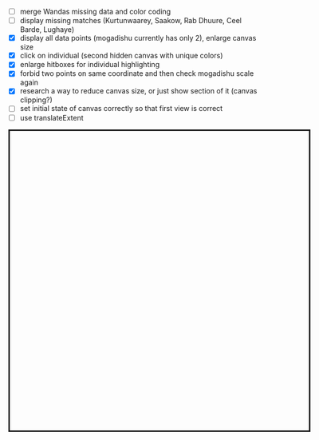 <!-- from http://bl.ocks.org/awoodruff/94dc6fc7038eba690f43 -->
<!-- working at 20.03. 18:38 (Lively timestamp 04:17)-->
- [ ] merge Wandas missing data and color coding
- [ ] display missing matches (Kurtunwaarey, Saakow, Rab Dhuure, Ceel Barde, Lughaye)
- [x] display all data points (mogadishu currently has only 2), enlarge canvas size
- [x] click on individual (second hidden canvas with unique colors)
- [x] enlarge hitboxes for individual highlighting
- [x] forbid two points on same coordinate and then check mogadishu scale again
- [x] research a way to reduce canvas size, or just show section of it (canvas clipping?)
- [ ] set initial state of canvas correctly so that first view is correct
- [ ] use translateExtent
<div id="world">
  <div id="map"></div>
  <!--<div id="polyMap"></div>-->
  
  </div>


<style>
#polyMap {
  width: 600px;
  height: 600px;
  overflow: hidden;
  border-style: solid;
}
#map {
  width: 600px;
  height: 600px;
  overflow: hidden;
  border-style: solid;
}
#world {
  width: 720px;
  height: 720px;
}
div.tooltip {						
    padding: 5px;		
    background: lightsteelblue;	
    border: 10px;		
    border-radius: 8px;				
}
</style>

<script>
import d3 from "src/external/d3.v5.js"
import {GroupingAction} from "https://lively-kernel.org/lively4/BP2019RH1/prototypes/display-exploration/actions.js"
import { AVFParser } from "https://lively-kernel.org/voices/parsing-data/avf-parser.js"

var width = 5000
var height = 5000
  
var pointWidth = 2.5

var polyCanvas = d3.select(lively.query(this, "#map"))
	.append("canvas")
	.attr("width", width)
	.attr("height", height)
  //.attr("transform","scale(0.1,0.1)")
	.style("display","none")
  
var individualCanvas = d3.select(lively.query(this, "#map"))
	.append("canvas")
	.attr("width", width)
	.attr("height", height)
  //.attr("transform","scale(0.1,0.1)")
	.style("display","none")

var projection = d3.geoEquirectangular().center([45,5])
var baseScale = 20000
var baseTranslate = [width / 2, height / 2]
projection.scale(baseScale).translate(baseTranslate)
 
var transform = d3.zoomIdentity.scale(0.1);

var dotCanvas = d3.select(lively.query(this, "#map"))
	.append("canvas")
	.attr("width", width)
	.attr("height", height)
  //.attr("transform","scale(0.1,0.1)") 
  .on("mousemove", mousemove)
  .on("click", clicked)
  .call(d3.zoom().scaleExtent([1, 50]).on("zoom", zoom))
  //.call(d3.drag().subject(dragsubject).on("drag", drag))
  
var tooltip = d3.select(lively.query(this, '#world'))
	.append("div")
  .attr("class", "tooltip")
	.style("visibility", "hidden")
  
var individualTooltip = d3.select(lively.query(this, '#world'))
	.append("div")
  .attr("class", "tooltip")
  .style("background", "lightgreen")
	.style("visibility", "hidden")

var path = d3.geoPath().projection(projection)
var dotContext = dotCanvas.node().getContext("2d")
var polyContext = polyCanvas.node().getContext("2d")
var individualContext = individualCanvas.node().getContext("2d")

var avfData
var features
var featureToAVF = {"Gabiley" : "gebiley", "Galkaacyo" : "gaalkacyo", "Bulo Burti" : "bulo burto", "Laasqoray" : "lasqooray", "El Waq" : "ceel waaq", "Wanle Weyne" : "wanla weyn"}
var colorToDistrict = {}
var individualsGroupedByDistrict
var colorToIndividualIndex = {}
var selectedIndividual = null
var lastZoomEvent = Date.now();

(async () => {
  var districts = await d3.json("https://lively-kernel.org/lively4/BP2019RH1/scratch/individualsAsPoints/d3/somalia-simplified.geojson")
	features = districts.features
  
	drawMap()

	var imageData = polyContext.getImageData(0,0,width,height) 
  avfData = await AVFParser.loadCompressedIndividualsWithKeysFromFile()
  var action = new GroupingAction()
  action.setAttribute("district")
  individualsGroupedByDistrict = action.runOn(avfData)
  
  var keysToDelete = ["NC", "NA", "STOP", "CE", "question", "showtime_question", "NR", "greeting", "push_back"]
  keysToDelete.forEach(key => {
    delete individualsGroupedByDistrict[key]
  })
  
  for (const district in individualsGroupedByDistrict) {
    for (const individual in individualsGroupedByDistrict[district]) {
      if (individualsGroupedByDistrict[district][individual]) {
        initializeIndividual(individualsGroupedByDistrict[district][individual], district, individual)
      }
    }
  }
  
  var missingGroups = {}
  Object.keys(individualsGroupedByDistrict).forEach(key => {
    missingGroups[key] = 1
  })
  var missingFeatureMatches = []
  var usedCoordinates = {}
  
	var i=features.length
	while(i--){
    var districtName = getDistrictLookupName(features[i].properties.DISTRICT)
    var individualsInDistrict = individualsGroupedByDistrict[districtName]
    if (!individualsInDistrict) {
        missingFeatureMatches.push(districtName)
        continue
    }
      
    var population = individualsInDistrict.length
    delete missingGroups[districtName]
    if ( !population ) {
      continue
    }
  
		var bounds = path.bounds(features[i])
		var x0 = bounds[0][0]
		var y0 = bounds[0][1]
    var w = bounds[1][0] - x0
    var h = bounds[1][1] - y0
    var hits = 0
    var count = 0
    var limit = population*10
    var x
    var y
    var r = parseInt((i + 1) / 256)
    var g = (i + 1) % 256
    
		while( hits < population && count < limit){
			x = parseInt(x0 + Math.random()*w)
			y = parseInt(y0 + Math.random()*h)
      if (!usedCoordinates[x + "," + y]) {
			  if (testPixelColor(imageData,x,y,width,r,g) ){
          var currentColor = {"r" : 256/(i*3), "g" : (i*3)%256, "b" : 204, "a" : 255}
          var defaultColor = Object.assign({}, currentColor)
          var uniqueColor = individualsInDistrict[hits].drawing.uniqueColor
          // maybe also assign unique colors here
          individualsInDistrict[hits].drawing.defaultColor = defaultColor
          individualsInDistrict[hits].drawing.currentColor = currentColor
          individualsInDistrict[hits].drawing.position = {"x" : x, "y" : y}
          usedCoordinates[x + "," + y] = true

          drawPixel(individualContext, x, y, uniqueColor.r, uniqueColor.g, uniqueColor.b, uniqueColor.a)
          hits++
          count++
        }
			}
		}  
	}
  if (count > limit) {
    console.log("Count: ", count, "limit: ", limit)
  }
  
  projection.scale(baseScale * transform.k)
    projection.translate([
      (baseTranslate[0] * transform.k) + transform.x,
      (baseTranslate[1] * transform.k) + transform.y
  ])
  drawCanvasWithColorSelector("currentColors")
  
  console.log("Missing Feature Matches:", missingFeatureMatches)
  console.log("Missing AVF Groups:", missingGroups)
})();

function drawCanvasWithColorSelector(colorSelector) {
  dotContext.save()
  dotContext.clearRect(0, 0, width, height)
  drawMap()
  dotContext.translate(transform.x, transform.y)
  dotContext.scale(transform.k, transform.k)
  // this screams for moving this section into a function which gets the context
  individualContext.save()
  individualContext.clearRect(0, 0, width, height)
  individualContext.translate(transform.x, transform.y)
  individualContext.scale(transform.k, transform.k)
  
  for(const district in individualsGroupedByDistrict) {
    for(const individual in individualsGroupedByDistrict[district]) {
      const drawingInformation = individualsGroupedByDistrict[district][individual].drawing
      
      var fillColor = getFillColor("uniqueColor", drawingInformation)
      individualContext.fillStyle = "rgb(" + fillColor.r  + "," + fillColor.g + "," + fillColor.b + ")" 
      individualContext.fillRect(
        drawingInformation.position.x - ((pointWidth + transform.k/3) / transform.k)/4,
        drawingInformation.position.y - ((pointWidth + transform.k/3) / transform.k)/4, 
        (pointWidth + transform.k/3) / transform.k, 
        (pointWidth + transform.k/3) / transform.k
      )
      
      fillColor = getFillColor(colorSelector, drawingInformation)
      dotContext.fillStyle = "rgb(" + fillColor.r + "," + fillColor.g + "," + fillColor.b + ")" 
      dotContext.fillRect(
        drawingInformation.position.x,
        drawingInformation.position.y, 
        pointWidth / transform.k, 
        pointWidth / transform.k
      )
      // use drawPixel here
      // and also put this into a function which gets context and colorSelector
      
    }
  }
  dotContext.restore()
  individualContext.restore()
}

function getFillColor(colorSelector, drawingInformation) {
  if (colorSelector === "currentColors") {
    return drawingInformation.currentColor
  } else if (colorSelector === "uniqueColor") {
    return drawingInformation.uniqueColor
  } else {
    return "grey"
  }
}

function highlightSelectedIndividual() {
  selectedIndividual.drawing.currentColor = {"r" : 255, "g" : 0, "b" : 0, "a" : 255}
  drawCanvasWithColorSelector("currentColors")
}

function unhighlightSelectedIndividual() {
  var defaultColor = Object.assign({}, selectedIndividual.drawing.defaultColor)
  selectedIndividual.drawing.currentColor = defaultColor
  drawCanvasWithColorSelector("currentColors")
}

function getDistrictLookupName(featureDistrictName) {
  var lookupName = featureToAVF[featureDistrictName]
  if (lookupName) {
    return lookupName
  } else {
    lookupName = featureDistrictName.toLowerCase()
    return lookupName
  }
}

function testPixelColor(imageData,x,y,w,r,g){
	var index = (x + y * w) * 4
	return imageData.data[index] == r && imageData.data[index + 1] == g
}

function drawMap() {
  // console.log("transform in drawMap:", transform)
  polyContext.clearRect(0,0,width, height)
  var i=features.length
	while(i--){
		var r = parseInt((i + 1) / 256)
		var g = (i + 1) % 256
    colorToDistrict["rgb(" + r + "," + g + ",0)"] = features[i]
    drawPolygon( features[i], polyContext, "rgb(" + r + "," + g + ",0)" )
    drawPolygon( features[i], dotContext, "#FFFFFF")
	}
}

function drawPolygon(feature, context, fill){
	var coordinates = feature.geometry.coordinates
	context.fillStyle = fill
  context.strokeStyle = "grey"
	context.beginPath()
	coordinates.forEach( function(ring) {
    // rings.forEach( function(ring) {
      ring.forEach( function(coord, i) {
        var projected = projection( coord );
        //console.log("Coordinates:", coord)
        //console.log("projected:", projected )
        if (i == 0) {
          context.moveTo(projected[0], projected[1])
          //context.moveTo(coord[0], -1 * coord[1])
        } else {
          context.lineTo(projected[0], projected[1])
          //context.lineTo(coord[0], -1 * coord[1])
          
        }
      //})
    })
  })
  context.stroke()
	context.closePath()
	context.fill()
}

function drawPixel (context, x, y, r, g, b, a) {
	context.fillStyle = "rgba("+ r +","+ g +","+ b +","+(1)+")"
	context.fillRect( x, y, pointWidth, pointWidth)
  
  /*context.moveTo(x, y);
  context.arc(x, y, 2.5, 0, 2 * Math.PI);
  context.fill()
  */
}

function mousemove () {
  var mouseX = d3.event.layerX
	var mouseY = d3.event.layerY
  var color = polyContext.getImageData(mouseX, mouseY, 1, 1).data
  var colorKey = 'rgb(' + color[0] + ',' + color[1] + ',' + color[2] + ')'
	var districtData = colorToDistrict[colorKey]
  
  if (districtData) {
    var districtName = getDistrictLookupName(districtData.properties.DISTRICT)
    var individualsInDistrict = individualsGroupedByDistrict[districtName]
    var amount = 0
    if (individualsInDistrict) {
      amount = individualsInDistrict.length
    }
    tooltip
      .style("visibility", "visible")
      .html("Region: " + districtData.properties.REGION + "<br/>" + "District: " + districtData.properties.DISTRICT + "<br>" + "Individuals: " + amount)
  } else {
    tooltip
      .style("visibility", "hidden")
  }
}

function zoom() {
  var thisZoomEvent = Date.now()
  if (thisZoomEvent - lastZoomEvent < 50) {
    return
  } else {
    lastZoomEvent = thisZoomEvent
    //console.log("zooming")
    transform = d3.event.transform.scale(0.1)
    // transform.k = transform.k/10
    projection.scale(baseScale * transform.k)
    projection.translate([
      (baseTranslate[0] * transform.k) + transform.x,
      (baseTranslate[1] * transform.k) + transform.y
    ])
    //console.log("projection:", projection.translate(), projection.scale())
    drawCanvasWithColorSelector("currentColors")
  }
}

function dragsubject() {
  var i
  var x = transform.invertX(d3.event.x)
  var y = transform.invertY(d3.event.y)
  var dx
  var dy
}

function drag() {
  d3.event.subject[0] = transform.invertX(d3.event.x)
  d3.event.subject[1] = transform.invertY(d3.event.y)
  drawCanvasWithColorSelector("currentColors")
}

function clicked () {
  var mouseX = d3.event.layerX
	var mouseY = d3.event.layerY
  var color = individualContext.getImageData(mouseX, mouseY, 1, 1).data
  var colorKey = 'r' + color[0] + 'g' + color[1] + 'b' + color[2] 
  var individualLookup = colorToIndividualIndex[colorKey]
  
  if (selectedIndividual) {
    unhighlightSelectedIndividual()
  }
  
  if(individualLookup) {
    var individualsIndex = colorToIndividualIndex[colorKey].index
    var districtName = colorToIndividualIndex[colorKey].districtName
    selectedIndividual = individualsGroupedByDistrict[districtName][individualsIndex]
    highlightSelectedIndividual()
    individualTooltip
        .style("visibility", "visible")
        .html("<b> Individual: </b>" + "<br/>" +  
            "age: " + selectedIndividual.age + "<br/>" +  
            "gender: " + selectedIndividual.gender + "<br/>" + 
            "district: " + selectedIndividual.district + "<br/>" + 
            "region: " + selectedIndividual.region + "<br/>" + 
            "state: " + selectedIndividual.state + "<br/>" + 
            "zone: " + selectedIndividual.zone
            )
  } else {
    if (selectedIndividual) {
      selectedIndividual = null
    }
    individualTooltip
      .style("visibility", "hidden")
  }
}

function getUniqueColor(colors) {
  let color = getRandomColor()
  let colorString = "r" + color.r + "g" + color.g + "b" + color.b
  while (colors[colorString]) {
    color = getRandomColor()
    colorString = "r" + color.r + "g" + color.g + "b" + color.b
  }
  return color
}

function getRndInteger(min, max) {
  return Math.floor(Math.random() * (max - min) ) + min
}

function getRandomColor() {
  return {"r": getRndInteger(1, 254), "g" : getRndInteger(1, 254), "b" : getRndInteger(1, 254), "a" : 255}
}

function initializeIndividual(individual, districtName, index) {
  individual.drawing = {}
  individual.drawing.uniqueColor = getUniqueColor(colorToIndividualIndex)  
  let color = individual.drawing.uniqueColor
  let colorString = "r" + color.r + "g" + color.g + "b" + color.b
  colorToIndividualIndex[colorString] = {"districtName": districtName, "index": index} 
}

</script>